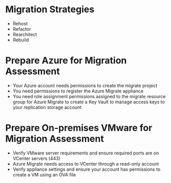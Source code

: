 # Migration Strategies
- Rehost 
- Refactor
- Rearchitect
- Rebuild

# Prepare Azure for Migration Assessment
- Your Azure account needs permissions to create the migrate project
- You need permissions to register the Azure Migrate appliance
- You need role assignment permissions assigned to the migrate resource group for Azure Migrate to create a Key Vault to manage access keys to your replication storage account

# Prepare On-premises VMware for Migration Assessment
- Verify VMware server requirements and ensure required ports are on VCenter servers (443)
- Azure Migrate needs access to VCenter through a read-only account
- Verify appliance settings and ensure your account has permissions to create a VM using an OVA file














